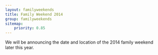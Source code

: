 ```yaml
---
layout: familyweekends
title: Family Weekend 2014
group: familyweekends
sitemap:
    priority: 0.85
---
```


We will be announcing the date and location of the 2014 family weekend later this year.